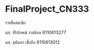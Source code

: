 # FinalProject_CN333

รายชื่อสมาชิก

นส. สิริลักษณ์ ราชนิยม 6110613277

นส. สุนันทา เชื่อถือ 6110613012
